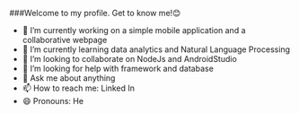 ###Welcome to my profile. Get to know me!😊

- 🔭 I’m currently working on a simple mobile application and a collaborative webpage
- 🌱 I’m currently learning data analytics and Natural Language Processing
- 👯 I’m looking to collaborate on NodeJs and AndroidStudio
- 🤔 I’m looking for help with framework and database
- 💬 Ask me about anything
- 📫 How to reach me: Linked In
- 😄 Pronouns: He
